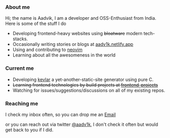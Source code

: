 ### About me

Hi; the name is Aadvik, I am a developer and OSS-Enthusiast from India. Here is some of the stuff I do 

- Developing frontend-heavy websites using ~~bloatware~~ modern tech-stacks.
- Occasionally writing stories or blogs at [aadv1k.netlify.app](http://aadv1k.netlify.app/)
- Using and contributing to [neovim](https://neovim.io/) 
- Learning about all the awesomeness in the world

### Current me

- Developing [kevlar](https://github.com/kevlar) a yet-another-static-site generator using pure C.
- ~~Learning frontend technologies by build projects at [frontend-projects](https://github.com/aadv1k/frontend-projects)~~
- Watching for issues/suggestions/discussions on all of my existing repos.

### Reaching me

I check my inbox often, so you can drop me an [Email](mailto:aadv1k@outlook.com)

or you can reach out via twitter [@aadv1k](https://twitter.com/aadv1k), I don't check it often but would get back to you if I did.
